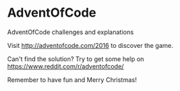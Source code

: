# AdventOfCode
AdventOfCode challenges and explanations

Visit http://adventofcode.com/2016 to discover the game.

Can't find the solution? Try to get some help on https://www.reddit.com/r/adventofcode/

Remember to have fun and Merry Christmas!
